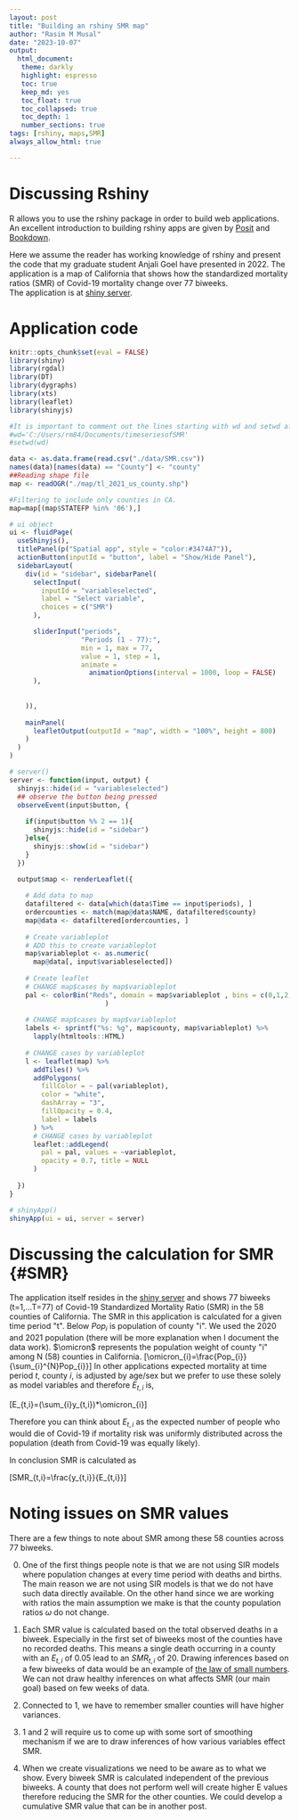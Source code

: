 ```yaml
---
layout: post
title: "Building an rshiny SMR map"
author: "Rasim M Musal"
date: "2023-10-07"
output:
  html_document:
   theme: darkly
   highlight: espresso
   toc: true
   keep_md: yes
   toc_float: true
   toc_collapsed: true
   toc_depth: 1
   number_sections: true
tags: [rshiny, maps,SMR]
always_allow_html: true

---
```




# Discussing Rshiny

R allows you to use the rshiny package in order to build web applications. An excellent introduction to building rshiny apps are given by [Posit](https://shiny.posit.co/r/articles/start/build/) and [Bookdown](https://bookdown.org/hadrien/how_to_build_a_shiny_app_from_scratch/).

Here we assume the reader has working knowledge of rshiny and present the code that my graduate student Anjali Goel have presented in 2022. The application is a map of California  that shows how the standardized mortality ratios (SMR) of Covid-19 mortality change over 77 biweeks.  
The application is at [shiny server](https://mmusal.shinyapps.io/timeseriesofSMR/).  

# Application code 


```r
knitr::opts_chunk$set(eval = FALSE)
library(shiny)
library(rgdal)
library(DT)
library(dygraphs)
library(xts)
library(leaflet)
library(shinyjs)

#It is important to comment out the lines starting with wd and setwd after running otherwise the app will not deploy.
#wd='C:/Users/rm84/Documents/timeseriesofSMR'
#setwd(wd)

data <- as.data.frame(read.csv("./data/SMR.csv"))
names(data)[names(data) == "County"] <- "county"
##Reading shape file
map <- readOGR("./map/tl_2021_us_county.shp")

#Filtering to include only counties in CA.
map=map[(map$STATEFP %in% '06'),]

# ui object
ui <- fluidPage(
  useShinyjs(),
  titlePanel(p("Spatial app", style = "color:#3474A7")),
  actionButton(inputId = "button", label = "Show/Hide Panel"),
  sidebarLayout(
    div(id = "sidebar", sidebarPanel(
      selectInput(
        inputId = "variableselected",
        label = "Select variable",
        choices = c("SMR")
      ),

      sliderInput("periods", 
                  "Periods (1 - 77):",
                  min = 1, max = 77,
                  value = 1, step = 1,
                  animate =
                    animationOptions(interval = 1000, loop = FALSE)
      ),
      
      
    )),
    
    mainPanel(
      leafletOutput(outputId = "map", width = "100%", height = 800)
    )
  )
)

# server()
server <- function(input, output) {
  shinyjs::hide(id = "variableselected")
  ## observe the button being pressed
  observeEvent(input$button, {
   
    if(input$button %% 2 == 1){
      shinyjs::hide(id = "sidebar")
    }else{
      shinyjs::show(id = "sidebar")
    }
  })

  output$map <- renderLeaflet({
    
    # Add data to map
    datafiltered <- data[which(data$Time == input$periods), ]
    ordercounties <- match(map@data$NAME, datafiltered$county)
    map@data <- datafiltered[ordercounties, ]
    
    # Create variableplot
    # ADD this to create variableplot
    map$variableplot <- as.numeric(
      map@data[, input$variableselected])
    
    # Create leaflet
    # CHANGE map$cases by map$variableplot
    pal <- colorBin("Reds", domain = map$variableplot , bins = c(0,1,2,3,4,5,6,7,51)
                        )
    
    # CHANGE map$cases by map$variableplot
    labels <- sprintf("%s: %g", map$county, map$variableplot) %>%
      lapply(htmltools::HTML)
    
    # CHANGE cases by variableplot
    l <- leaflet(map) %>%
      addTiles() %>%
      addPolygons(
        fillColor = ~ pal(variableplot),
        color = "white",
        dashArray = "3",
        fillOpacity = 0.4,
        label = labels
      ) %>%
      # CHANGE cases by variableplot
      leaflet::addLegend(
        pal = pal, values = ~variableplot,
        opacity = 0.7, title = NULL
      )
    
  })
}

# shinyApp()
shinyApp(ui = ui, server = server)
```

# Discussing the calculation for SMR {#SMR}

The application itself resides in the [shiny server](https://mmusal.shinyapps.io/timeseriesofSMR/)
and shows 77 biweeks (t=1,...T=77) of Covid-19 Standardized Mortality Ratio (SMR) in the 58 counties of California. The SMR in this application is calculated for a given time period "t".
Below $Pop_{i}$ is population of county "i". We used the 2020 and 2021 population (there will be more explanation when I document the data work).
$\omicron$ represents the population weight of county "i" among N (58) counties in California.
\[\omicron_{i}=\frac{Pop_{i}}{\sum_{i}^{N}Pop_{i}}\]
In other applications expected mortality at time period $t$, county $i$, is adjusted by age/sex but we prefer to use these solely as model variables and therefore $E_{t,i}$ is, 

\[E_{t,i}=(\sum_{i}y_{t,i})*\omicron_{i}\]

Therefore you can think about $E_{t,i}$ as the expected number of people who would die of Covid-19 if mortality risk was uniformly distributed across the population (death from Covid-19 was equally likely).

In conclusion SMR is calculated as

\[SMR_{t,i}=\frac{y_{t,i}}{E_{t,i}}\]

# Noting issues on SMR values

There are a few things to note about SMR among these 58 counties across 77 biweeks. 

0. One of the first things people note is that we are not using SIR models where population changes at every time period with deaths and births. The main reason we are not using SIR models is that we do not have such data directly available. On the other hand since we are working with ratios the main assumption we make is that the county population ratios $\omega$ do not change.     

1. Each SMR value is calculated based on the total observed deaths in a biweek. Especially in the first set of biweeks most of the counties have no recorded deaths. This means a single death occurring in a  county with an $E_{t,i}$ of 0.05 lead to an $SMR_{t,i}$ of 20. Drawing inferences based on a few biweeks of data would be an example of [the law of small numbers](https://en.wikipedia.org/wiki/Law_of_small_numbers). We can not draw healthy inferences on what affects SMR (our main goal) based on few weeks of data. 

2. Connected to 1, we have to remember smaller counties will have higher variances. 

3. 1 and 2 will require us to come up with some sort of smoothing mechanism if we are to draw inferences of how various variables effect SMR.   

4. When we create visualizations we need to be aware as to what we show. Every biweek SMR is calculated independent of the previous biweeks. A county that does not perform well will create higher E values therefore reducing the SMR for the other counties. We could develop a cumulative SMR value that can be in another post. 








